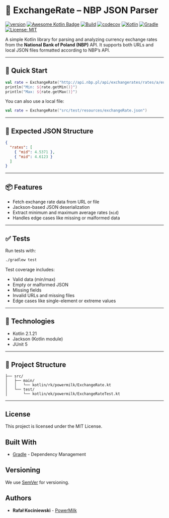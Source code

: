 # 💱 ExchangeRate – NBP JSON Parser
[![version](https://img.shields.io/badge/version-1.1.8-yellow.svg)](https://semver.org)
[![Awesome Kotlin Badge](https://kotlin.link/awesome-kotlin.svg)](https://github.com/KotlinBy/awesome-kotlin)
[![Build](https://github.com/rkociniewski/exchange-rate/actions/workflows/main.yml/badge.svg)](https://github.com/rkociniewski/exchange-rate/actions/workflows/main.yml)
[![codecov](https://codecov.io/gh/rkociniewski/exchange-rate/branch/main/graph/badge.svg)](https://codecov.io/gh/rkociniewski/exchange-rate)
[![Kotlin](https://img.shields.io/badge/Kotlin-2.2.20-blueviolet?logo=kotlin)](https://kotlinlang.org/)
[![Gradle](https://img.shields.io/badge/Gradle-9.10-blue?logo=gradle)](https://gradle.org/)
[![License: MIT](https://img.shields.io/badge/License-MIT-greem.svg)](https://opensource.org/licenses/MIT)

A simple Kotlin library for parsing and analyzing currency exchange rates from the **National Bank of Poland (NBP)** API. It supports both URLs and local JSON files formatted according to NBP’s API.

---

## 🚀 Quick Start

```kotlin
val rate = ExchangeRate("http://api.nbp.pl/api/exchangerates/rates/a/eur/last/10/?format=json")
println("Min: ${rate.getMin()}")
println("Max: ${rate.getMax()}")
````

You can also use a local file:

```kotlin
val rate = ExchangeRate("src/test/resources/exchangeRate.json")
```

---

## 📄 Expected JSON Structure

```json
{
  "rates": [
    { "mid": 4.5371 },
    { "mid": 4.6123 }
  ]
}
```

---

## 📦 Features

* Fetch exchange rate data from URL or file
* Jackson-based JSON deserialization
* Extract minimum and maximum average rates (`mid`)
* Handles edge cases like missing or malformed data

---

## ✅ Tests

Run tests with:

```bash
./gradlew test
```

Test coverage includes:

* Valid data (min/max)
* Empty or malformed JSON
* Missing fields
* Invalid URLs and missing files
* Edge cases like single-element or extreme values

---

## 🔧 Technologies

* Kotlin 2.1.21
* Jackson (Kotlin module)
* JUnit 5

---

## 📁 Project Structure

```
├── src/
│   ├── main/
│   │   └── kotlin/rk/powermilk/ExchangeRate.kt
│   └── test/
│       └── kotlin/ek/powermilk/ExchangeRateTest.kt
```

---

## License

This project is licensed under the MIT License.

## Built With

* [Gradle](https://gradle.org/) - Dependency Management

## Versioning

We use [SemVer](http://semver.org/) for versioning.

## Authors

* **Rafał Kociniewski** - [PowerMilk](https://github.com/rkociniewski)
